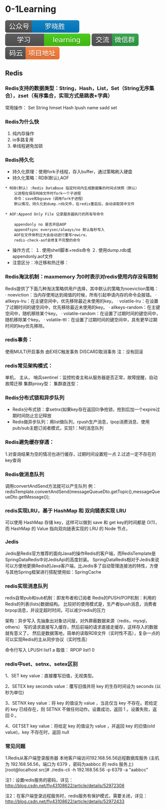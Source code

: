 # 0-1Learning

![alt text](../static/common/svg/luoxiaosheng.svg "公众号")
![alt text](../static/common/svg/luoxiaosheng_learning.svg "学习")
![alt text](../static/common/svg/luoxiaosheng_wechat.svg "微信")
![alt text](../static/common/svg/luoxiaosheng_gitee.svg "码云")

## Redis

### Redis支持的数据类型：String，Hash，List，Set（String无序集合），zset（有序集合，实现方式是跳表+字典）
常用操作：
Set String
hmset Hash
lpush name
sadd set

### Redis为什么快
1. 纯内存操作
2. io多路复用
3. 单线程避免加锁

### Redis持久化
* 持久化原理：使用fork子线程，存入buffer，通过策略刷入硬盘
* 持久化策略：RDB(默认),AOF

~~~~
* RDB(默认) :Redis DataBase 指定时间内生成数据集的时间点快照（默认）
    父进程在保存RDB文件时fork一个子进程
    命令：save和bgsave（调用fork子进程）
    默认情况，持久化到dump.rdb文件，在redis重启后，自动读取其中文件

* AOF:Append Only File 记录服务器执行的所有写命令

    appendonly no 是否开启AOP
    appendfsync everysec/always/no 默认每秒写入
    AOF在文件体积过大会自动进行重写rewire，
    redis-check-aof会修复不完整的命令
~~~~
* 操作方式：
    １. 使用shell脚本+redis命令
    ２. 使用dump.rdb或appendonly.aof文件
* 注意区分：冷迁移和热迁移：


### Redis淘汰机制：maxmemory 为0时表示对redis使用内存没有限制
Redis提供了下面几种淘汰策略供用户选择，其中默认的策略为noeviction策略：
·         noeviction：当内存使用达到阈值的时候，所有引起申请内存的命令会报错。
·         allkeys-lru：在主键空间中，优先移除最近未使用的key。
·         volatile-lru：在设置了过期时间的键空间中，优先移除最近未使用的key。
·         allkeys-random：在主键空间中，随机移除某个key。
·         volatile-random：在设置了过期时间的键空间中，随机移除某个key。
·         volatile-ttl：在设置了过期时间的键空间中，具有更早过期时间的key优先移除。


### redis事务：
使用MULTI开启事务
由EXEC触发事务
DISCARD取消事务
注：没有回滚

### redis常见架构模式：
单机，
主从，
哨兵sentinel：监控检查主和从服务器是否正常，故障提醒，自动故障迁移
集群proxy型：
集群直连型：

### Redis分布式锁和异步队列
* Redis分布式锁：拿setnx(如果key存在返回0)争抢锁，抢到后加一个expire过期时间防止忘记释放
* Redis做异步队列：用list做队列，rpush生产消息，lpop消费消息、使用pub/sub主题订阅者模式，实现1：N的消息队列

### Redis避免缓存穿透：
1.对查询结果为空的情况也进行缓存，过期时间设置短一点 
2.过滤一定不存在的key查询

### Redis做消息队列
调用convertAndSend方法就可以产生队列
例：        redisTemplate.convertAndSend(messageQueueDto.getTopic(),messageQueueDto.getMessage());



### redis实现LRU，基于 HashMap 和 双向链表实现 LRU 
可以使用 HashMap 存储 key，这样可以做到 save 和 get key的时间都是 O(1)，而 HashMap 的 Value 指向双向链表实现的 LRU 的 Node 节点，

### Jedis
Jedis是Redis官方推荐的面向Java的操作Redis的客户端，而RedisTemplate是SpringDataRedis中对JedisApi的高度封装。
SpringDataRedis相对于Jedis来说可以方便地更换Redis的Java客户端，比Jedis多了自动管理连接池的特性，方便与其他Spring框架进行搭配使用如：SpringCache

### redis实现消息队列
redis自带pub和sub机制：即发布者和订阅者
Redis的PUSH/POP机制：利用的Redis的列表(lists)数据结构。
比较好的使用模式是，生产者lpush消息，消费者brpop消息，并设定超时时间，可以减少redis的压力

架构：异步写入
先抽象出对象访问层，对外屏蔽数据来源（redis，mysql，others）
写的请求直接写入缓存，然后前端的请求直接走缓存，这样存入的数据就有意义了，
然后是数据落地，简单的读取RDB文件（实时性不高），复杂一点的可以实现Redis的主从同步协议（实时性高）

命令行写入 LPUSH list1 a
取值： RPOP list1 0


### redis中set、setnx、setex区别
1、SET key value：直接覆写旧值，无视类型。

2、SETEX key seconds value：覆写旧值并将 key 的生存时间设为 seconds (以秒为单位)

3、SETNX key value：将 key 的值设为 value ，当且仅当 key 不存在。若给定的 key 已经存在，则 SETNX 不做任何动作。设置成功，返回 1 。设置失败，返回 0 。

4、GETSET key value：将给定 key 的值设为 value ，并返回 key 的旧值(old value)，key 不存在时，返回 null


### 常见问题
1.Redis从客户端登录服务器
本地客户端访问192.168.56.56远程数据库服务 (主机为 192.168.56.56，端口为 6379 ，密码为aabbcc 的 redis 服务上)
[root@localhost src]# ./redis-cli -h  192.168.56.56 -p 6379 -a "aabbcc"


注1：设置redis服务的密码，详见：http://blog.csdn.net/fly43108622/article/details/52972308

注2：在客户端登录远程服务时，redis服务有保护模式，需要关闭，详见：http://blog.csdn.net/fly43108622/article/details/52972433